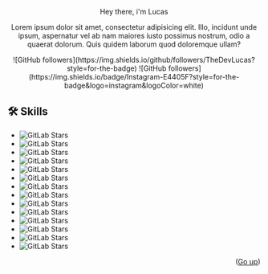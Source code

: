 
<a name="readme-top"></a>



<div align="center">

Hey there, i'm Lucas
<p>Lorem ipsum dolor sit amet, consectetur adipisicing elit. Illo, incidunt unde ipsum, aspernatur vel ab nam maiores iusto possimus nostrum, odio a quaerat dolorum. Quis quidem laborum quod doloremque ullam?</p>
![GitHub followers](https://img.shields.io/github/followers/TheDevLucas?style=for-the-badge)
![GitHub followers](https://img.shields.io/badge/Instagram-E4405F?style=for-the-badge&logo=instagram&logoColor=white)


</div>

## 🛠️ Skills

- ![GitLab Stars](https://img.shields.io/badge/HTML5-E34F26?style=for-the-badge&logo=html5&logoColor=white)
- ![GitLab Stars](https://img.shields.io/badge/CSS3-1572B6?style=for-the-badge&logo=css3&logoColor=white)
- ![GitLab Stars](https://img.shields.io/badge/JavaScript-323330?style=for-the-badge&logo=javascript&logoColor=F7DF1E)
- ![GitLab Stars](https://img.shields.io/badge/React-20232A?style=for-the-badge&logo=react&logoColor=61DAFB)
- ![GitLab Stars](https://img.shields.io/badge/Tailwind_CSS-38B2AC?style=for-the-badge&logo=tailwind-css&logoColor=white)
- ![GitLab Stars](https://img.shields.io/badge/Bootstrap-563D7C?style=for-the-badge&logo=bootstrap&logoColor=white)
- ![GitLab Stars](https://img.shields.io/badge/Node%20js-339933?style=for-the-badge&logo=nodedotjs&logoColor=white)
- ![GitLab Stars](https://img.shields.io/badge/Express%20js-000000?style=for-the-badge&logo=express&logoColor=white)
- ![GitLab Stars](https://img.shields.io/badge/PHP-777BB4?style=for-the-badge&logo=php&logoColor=white)
- ![GitLab Stars](https://img.shields.io/badge/Lua-2C2D72?style=for-the-badge&logo=lua&logoColor=white)
- ![GitLab Stars](https://img.shields.io/badge/Python-FFD43B?style=for-the-badge&logo=python&logoColor=blue)
- ![GitLab Stars](https://img.shields.io/badge/MySQL-005C84?style=for-the-badge&logo=mysql&logoColor=white)
- ![GitLab Stars](https://img.shields.io/badge/GIT-E44C30?style=for-the-badge&logo=git&logoColor=white)
- ![GitLab Stars](https://img.shields.io/badge/Adobe%20Photoshop-31A8FF?style=for-the-badge&logo=Adobe%20Photoshop&logoColor=black)

<p align="right">(<a href="#readme-top">Go up</a>)</p>
